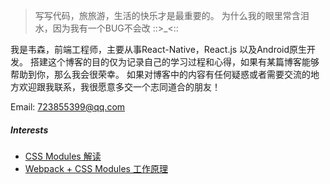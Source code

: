 
> 写写代码，旅旅游，生活的快乐才是最重要的。
> 为什么我的眼里常含泪水，因为我有一个BUG不会改 ::>_<::

我是韦森，前端工程师，主要从事React-Native，React.js 以及Android原生开发。
搭建这个博客的目的仅为记录自己的学习过程和心得，如果有某篇博客能够帮助到你，那么我会很荣幸。
如果对博客中的内容有任何疑惑或者需要交流的地方欢迎跟我联系，我很愿意多交一个志同道合的朋友！

Email: 723855399@qq.com

##### Interests

- [CSS Modules 解读](https://segmentfault.com/a/1190000004990977)
- [Webpack + CSS Modules 工作原理](http://www.ruanyifeng.com/blog/2016/06/css_modules.html)



